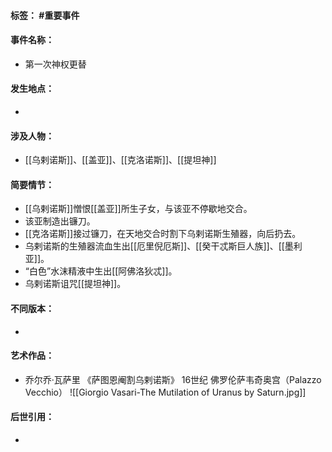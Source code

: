 #### 标签： #重要事件
#### 事件名称：
- 第一次神权更替
#### 发生地点：
- 
#### 涉及人物：
- [[乌剌诺斯]]、[[盖亚]]、[[克洛诺斯]]、[[提坦神]]
#### 简要情节：
- [[乌剌诺斯]]憎恨[[盖亚]]所生子女，与该亚不停歇地交合。
- 该亚制造出镰刀。
- [[克洛诺斯]]接过镰刀，在天地交合时割下乌剌诺斯生殖器，向后扔去。
- 乌剌诺斯的生殖器流血生出[[厄里倪厄斯]]、[[癸干忒斯巨人族]]、[[墨利亚]]。
- “白色”水沫精液中生出[[阿佛洛狄忒]]。
- 乌剌诺斯诅咒[[提坦神]]。
#### 不同版本：
- 
#### 艺术作品：
- 乔尔乔·瓦萨里 《萨图恩阉割乌剌诺斯》 16世纪 佛罗伦萨韦奇奥宫（Palazzo Vecchio）
![[Giorgio Vasari-The Mutilation of Uranus by Saturn.jpg]]
#### 后世引用：
- 
